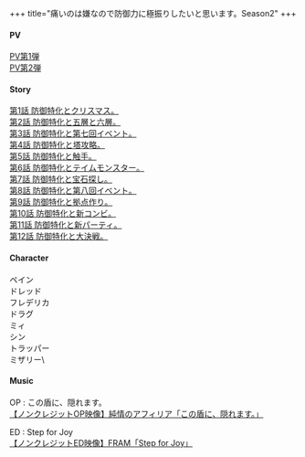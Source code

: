+++
title="痛いのは嫌なので防御力に極振りしたいと思います。Season2"
+++

#### PV
[PV第1弾](https://youtu.be/-tAaJ7hsas0?si=TLOiSbU99SXcLZeV)\
[PV第2弾](https://www.youtube.com/watch?v=mgHnA7ZV8tM)
#### Story
[第1話 防御特化とクリスマス。](https://bofuri.jp/story/episode.html#EP1)\
[第2話 防御特化と五層と六層。](https://bofuri.jp/story/episode.html#EP2)\
[第3話 防御特化と第七回イベント。](https://bofuri.jp/story/episode.html#EP3)\
[第4話 防御特化と塔攻略。](https://bofuri.jp/story/episode.html#EP4)\
[第5話 防御特化と触手。](https://bofuri.jp/story/episode.html#EP5)\
[第6話 防御特化とテイムモンスター。](https://bofuri.jp/story/episode.html#EP6)\
[第7話 防御特化と宝石探し。](https://bofuri.jp/story/episode.html#EP7)\
[第8話 防御特化と第八回イベント。](https://bofuri.jp/story/episode.html#EP8)\
[第9話 防御特化と拠点作り。](https://bofuri.jp/story/episode.html#EP9)\
[第10話 防御特化と新コンビ。](https://bofuri.jp/story/episode.html#EP10)\
[第11話 防御特化と新パーティ。](https://bofuri.jp/story/episode.html#EP11)\
[第12話 防御特化と大決戦。](https://bofuri.jp/story/episode.html#EP12)
#### Character
ペイン\
ドレッド\
フレデリカ\
ドラグ\
ミィ\
シン\
トラッパー\
ミザリー\

#### Music
OP : この盾に、隠れます。\
[【ノンクレジットOP映像】純情のアフィリア「この盾に、隠れます。」](https://www.youtube.com/watch?v=e5bu-vC6uTM)

ED : Step for Joy\
[【ノンクレジットED映像】FRAM「Step for Joy」](https://www.youtube.com/watch?v=SNK_3sY3Jgg)



  
